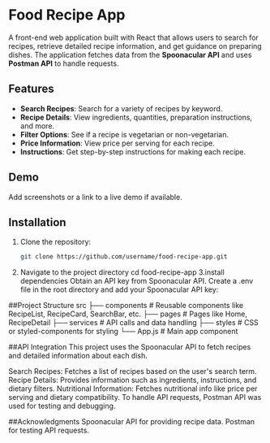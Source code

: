 # Food Recipe App

A front-end web application built with React that allows users to search for recipes, retrieve detailed recipe information, and get guidance on preparing dishes. The application fetches data from the **Spoonacular API** and uses **Postman API** to handle requests.

## Features

- **Search Recipes**: Search for a variety of recipes by keyword.
- **Recipe Details**: View ingredients, quantities, preparation instructions, and more.
- **Filter Options**: See if a recipe is vegetarian or non-vegetarian.
- **Price Information**: View price per serving for each recipe.
- **Instructions**: Get step-by-step instructions for making each recipe.

## Demo

Add screenshots or a link to a live demo if available.

## Installation

1. Clone the repository:
   ```bash
   git clone https://github.com/username/food-recipe-app.git
2. Navigate to the project directory
   cd food-recipe-app
3.install dependencies
  Obtain an API key from Spoonacular API.
  Create a .env file in the root directory and add your Spoonacular API key:

##Project Structure
  src
  ├── components     # Reusable components like RecipeList, RecipeCard, SearchBar, etc.
  ├── pages          # Pages like Home, RecipeDetail
  ├── services       # API calls and data handling
  ├── styles         # CSS or styled-components for styling
  └── App.js         # Main app component
  
##API Integration
  This project uses the Spoonacular API to fetch recipes and detailed information about each dish.
  
  Search Recipes: Fetches a list of recipes based on the user's search term.
  Recipe Details: Provides information such as ingredients, instructions, and dietary filters.
  Nutritional Information: Fetches nutritional info like price per serving and dietary compatibility.
  To handle API requests, Postman API was used for testing and debugging.

##Acknowledgments
  Spoonacular API for providing recipe data.
  Postman for testing API requests.
